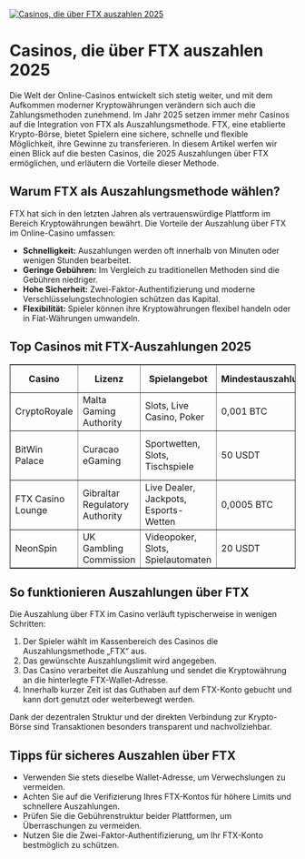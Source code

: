 [![Casinos, die über FTX auszahlen 2025](https://123-caf.pages.dev/gitsignup.png)](https://vrmoo.ru/Bt82HjjY)

<h1>Casinos, die über FTX auszahlen 2025</h1> <p>Die Welt der Online-Casinos entwickelt sich stetig weiter, und mit dem Aufkommen moderner Kryptowährungen verändern sich auch die Zahlungsmethoden zunehmend. Im Jahr 2025 setzen immer mehr Casinos auf die Integration von FTX als Auszahlungsmethode. FTX, eine etablierte Krypto-Börse, bietet Spielern eine sichere, schnelle und flexible Möglichkeit, ihre Gewinne zu transferieren. In diesem Artikel werfen wir einen Blick auf die besten Casinos, die 2025 Auszahlungen über FTX ermöglichen, und erläutern die Vorteile dieser Methode.</p> <h2>Warum FTX als Auszahlungsmethode wählen?</h2> <p>FTX hat sich in den letzten Jahren als vertrauenswürdige Plattform im Bereich Kryptowährungen bewährt. Die Vorteile der Auszahlung über FTX im Online-Casino umfassen:</p> <ul>   <li><strong>Schnelligkeit:</strong> Auszahlungen werden oft innerhalb von Minuten oder wenigen Stunden bearbeitet.</li>   <li><strong>Geringe Gebühren:</strong> Im Vergleich zu traditionellen Methoden sind die Gebühren niedriger.</li>   <li><strong>Hohe Sicherheit:</strong> Zwei-Faktor-Authentifizierung und moderne Verschlüsselungstechnologien schützen das Kapital.</li>   <li><strong>Flexibilität:</strong> Spieler können ihre Kryptowährungen flexibel handeln oder in Fiat-Währungen umwandeln.</li> </ul> <h2>Top Casinos mit FTX-Auszahlungen 2025</h2> <table border="1" cellpadding="8" cellspacing="0">   <thead>     <tr>       <th>Casino</th>       <th>Lizenz</th>       <th>Spielangebot</th>       <th>Mindestauszahlung</th>       <th>Besondere Features</th>     </tr>   </thead>   <tbody>     <tr>       <td>CryptoRoyale</td>       <td>Malta Gaming Authority</td>       <td>Slots, Live Casino, Poker</td>       <td>0,001 BTC</td>       <td>Bonusangebote für Krypto-Nutzer</td>     </tr>     <tr>       <td>BitWin Palace</td>       <td>Curacao eGaming</td>       <td>Sportwetten, Slots, Tischspiele</td>       <td>50 USDT</td>       <td>FTX-Integration für einfache Auszahlungen</td>     </tr>     <tr>       <td>FTX Casino Lounge</td>       <td>Gibraltar Regulatory Authority</td>       <td>Live Dealer, Jackpots, Esports-Wetten</td>       <td>0,0005 BTC</td>       <td>Exklusive VIP-Programme</td>     </tr>     <tr>       <td>NeonSpin</td>       <td>UK Gambling Commission</td>       <td>Videopoker, Slots, Spielautomaten</td>       <td>20 USDT</td>       <td>Innovative Krypto-Bonusmodelle</td>     </tr>   </tbody> </table> <h2>So funktionieren Auszahlungen über FTX</h2> <p>Die Auszahlung über FTX im Casino verläuft typischerweise in wenigen Schritten:</p> <ol>   <li>Der Spieler wählt im Kassenbereich des Casinos die Auszahlungsmethode „FTX“ aus.</li>   <li>Das gewünschte Auszahlungslimit wird angegeben.</li>   <li>Das Casino verarbeitet die Auszahlung und sendet die Kryptowährung an die hinterlegte FTX-Wallet-Adresse.</li>   <li>Innerhalb kurzer Zeit ist das Guthaben auf dem FTX-Konto gebucht und kann dort genutzt oder weiterbewegt werden.</li> </ol> <p>Dank der dezentralen Struktur und der direkten Verbindung zur Krypto-Börse sind Transaktionen besonders transparent und nachvollziehbar.</p> <h2>Tipps für sicheres Auszahlen über FTX</h2> <ul>   <li>Verwenden Sie stets dieselbe Wallet-Adresse, um Verwechslungen zu vermeiden.</li>   <li>Achten Sie auf die Verifizierung Ihres FTX-Kontos für höhere Limits und schnellere Auszahlungen.</li>   <li>Prüfen Sie die Gebührenstruktur beider Plattformen, um Überraschungen zu vermeiden.</li>   <li>Nutzen Sie die Zwei-Faktor-Authentifizierung, um Ihr FTX-Konto bestmöglich zu schützen.</li> </ul>